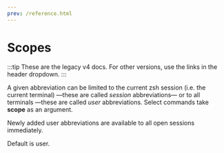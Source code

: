 ```yaml
---
prev: /reference.html
---
```


# Scopes

:::tip
These are the legacy v4 docs. For other versions, use the links in the header dropdown.
:::

A given abbreviation can be limited to the current zsh session (i.e. the current terminal) —these are called *session* abbreviations— or to all terminals —these are called *user* abbreviations. Select commands take **scope** as an argument.

Newly added user abbreviations are available to all open sessions immediately.

Default is user.
